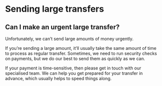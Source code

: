 # Sending large transfers  
## Can I make an urgent large transfer?  
Unfortunately, we can’t send large amounts of money urgently.

If you’re sending a large amount, it’ll usually take the same amount of time to process as regular transfer. Sometimes, we need to run security checks on payments, but we do our best to send them as quickly as we can.

If your payment is time-sensitive, then please get in touch with our specialised team. We can help you get prepared for your transfer in advance, which usually helps to speed things along.